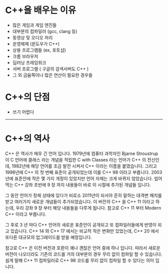 # C++을 배우는 이유
- 많은 게임과 게임 엔진들
- 대부분의 컴파일러 (gcc, clang 등)
- 동영상 및 오디오 처리
- 운영체제 (윈도우가 C++)
- 상용 프로그램들 (ex, 포토샵)
- 크롬 브라우저
- 딥러닝 프레임워크
- 서버 프로그램 ( 구글의 검색서버도 C++ )
- 그 외 금윰쪽이나 많은 연산이 필요한 경우들

# C++의 단점
- 쓰기 어렵다

---

# C++의 역사
C++ 은 역사가 매우 긴 언어 입니다. 1979년에 컴퓨터 과학자인 Bjarne Stroustrup 이 C 언어에 클래스 라는 개념을 적립한 C with Classes 라는 언어가 C++ 의 전신인데, 1982년에 해당 언어를 조금 발전 시켜서 C++ 이라는 이름을 붙였습니다. 그리고 1998년에 C++ 의 첫 번째 표준이 공개되었는데 이를 C++ 98 이라고 부릅니다. 2003년에 표준안에 작은 몇 가지 개정이 있었지만 언어 자체는 크게 바뀌지 않았습니다. 씹어먹는 C++ 강좌 초반에 9 장 까지 내용들이 바로 이 시절에 추가된 개념들 입니다.

그 동안 언어가 정체 상태에 있다가 비로소 2011년이 되서야 흔히 말하는 대격변 패치를 받고 여러가지 새로운 개념들이 추가되었습니다. 이 버전의 C++ 을 C++ 11 이라고 하는데, 우리 강좌 9 장 부터 해당 내용들을 다루게 됩니다. 참고로 C++ 11 부터 Modern C++ 이라고 부릅니다.

그 후로 3 년 마다 C++ 언어의 새로운 표준안이 공개되고 또 컴파일러들에게 반영이 되고 있습니다. C++ 14 와 C++ 17 에서는 비교적 작은 변화만 있었는데, C++ 20 에서 또다른 대규모의 업그레이드를 받을 예정입니다.

참고로 C++ 은 이전 버전과 호환이 꽤나 괜찮은 언어 중에 하나 입니다. 따라서 새로운 버전이 나오더라도 기존의 코드를 거의 대부분의 경우 무리 없이 컴파일 할 수 있습니다. 쉽게 말해 C++ 11 컴파일러로 C++ 98 코드를 무리 없이 컴파일 할 수 있다는 의미 입니다.